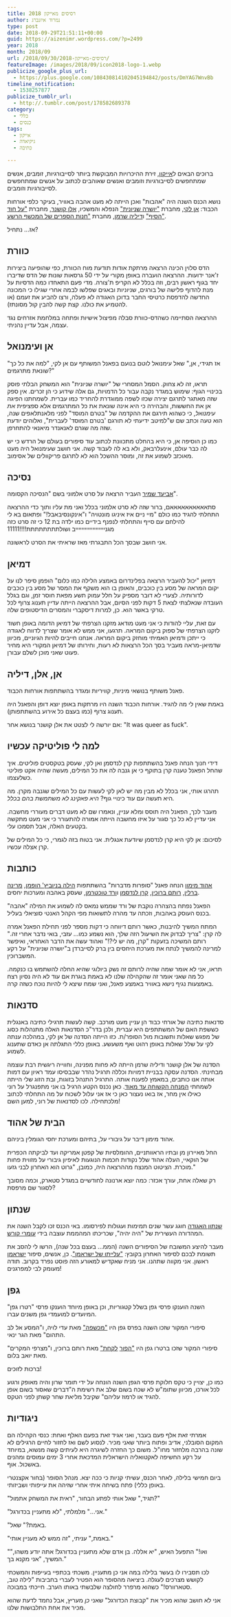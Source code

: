 ```yaml
---
title: רסיסים מאייקון 2018
author: נמרוד איזנברג
type: post
date: 2018-09-29T21:51:11+00:00
guid: https://aizenimr.wordpress.com/?p=2499
year: 2018
month: 2018/09
url: /2018/09/30/רסיסים-מאייקון-2018/
featureImage: /images/2018/09/icon2018-logo-1.webp
publicize_google_plus_url:
  - https://plus.google.com/108430814102045194842/posts/DmYAG7WnvBb
timeline_notification:
  - 1538257877
publicize_tumblr_url:
  - http://.tumblr.com/post/178582689378
category:
  - כללי
  - כנסים
tags:
  - אייקון
  - גיקיאדה
  - כתיבה

---
```

ברוכים הבאים ל[אייקון][1], זירת ההיכרויות המבוקשת ביותר לסייבורגיות, זומבים, אנשים שמתחפשים לסייבורגיות וזומבים ואנשים שאוהבים לכתוב על אנשים שמתחפשים לסייבורגיות וזומבים.

נושא הכנס השנה היה "אהבות" ואכן הייתה לא מעט אהבה באוויר, בעיקר כלפי אורחות הכבוד: [אן לקי][2], מחברת ["יושרה שניונית"][3] הנפלא והמשכיו, [אלן קושנר][4], מחברת ["על חוד הסיף"][5] ו[דיליה שרמן][6], מחברת ["חנות הספרים של המכשף הרשע"][7].

אז... נתחיל?

## כוורת

הדס סלוין הכינה הרצאה מרתקת אודות תודעת מוח הכוורת, כפי שהופיעה ביצירות ז'אנר ידועות. ההרצאה הועברה באופן מקורי על ידי 50 גרסאות שונות של הדס שדיברו יחד בגוף ראשון רבים, וזה בכלל לא הקריפ ת'צורה. מדי פעם התאחדו כמה הדסיות על מנת להדוף פלישה של בורגים, שניוניות ובאגים שפלשו לבמה אחרי שגילו כי המכונה החדשה להדפסת כרטיסי החבר בדוכן האגודה לא פעלה, ורצו להביע את זעמם (או להטמיע את כולנו. קצת קשה להבין קול מסונתז).

ההרצאה הסתיימה כשהדס-כוורת סבלה מפיצול אישיות ופתחה במלחמת אזרחים נגד עצמה, אבל עדיין נהניתי.

## אן ועימנואל

"אז תגידי, אן," שאל עימנואל לוטם בנועם בפאנל המשותף עם אן לקי, "למה את כל כך שונאת מתרגמים?"

תראו, זה לא צחוק. הסמל המסחרי של "יושרה שניונית" הוא המשחק הבלתי פוסק בכינויי הגוף: שימוש במגדר נקבה עבור כל הדמויות, גם אלה שידוע כי הן זכרים. אין ספק שזה מאתגר לתרגם יצירה שכזו לשפה ממוגדרת להחריד כמו עברית. לשמחתנו הפיגה אן את החששות, והבהירה כי היא אינה שונאת את כל המתרגמים אלא ספציפית _את עימנואל_, כי כשהוא תירגם את ההקדמה של "בטרם המוסד" לפני מלאנתלאפים שנה, הוא טעה וכתב שם ש"למיטב ידיעתי לא תורגם 'בטרם המוסד' לעברית", ואלוהים יודעת שזה מה שגרם לאנאנדר מיאנאי להתחרפן.

כמו כן הוסיפה אן, כי היא בהחלט מתכוונת לכתוב עוד סיפורים בעולם של הרדש כי יש לה כבר עולם, אינעלרבאק, ולא בא לה לעבוד קשה. אני חושב שעימנואל היה מעט מאוכזב לשמוע את זה, ומוסר ההשכל הוא לא לתרגם פריקוולים של אסימוב.

## נסיכה

[אביעד שמיר][8] העביר הרצאה על סרט אלמוני בשם "הנסיכה הקסומה".

סתאאאאאאאאאאם, ברור שזה לא סרט אלמוני בכלל ואני מת עליו ותוך כדי ההרצאה התחלתי להגיד כמו כולם "מיי ניים איז איניגו מונטויה" ו"אינקונסיבאבל!" ופתאום בא לי להילחם עם סייף והתחלתי לנפנף בידיים כמו ילדה בת 12 כי זה סרט כזה מגניייייייייייייייייייב ושולתתתתתתתת!!!!11111

אני חושב שבסך הכל התבגרתי מאז שראיתי את הסרט לראשונה.

## דמיאן

דמיאן "יכול להעביר הרצאה בפלינדרום באמצע הלילה כמו כלום" הופמן סיפר לנו על יקום המראה של מסע בין כוכבים, והאופן בו הוא משקף את המסר של מסע בין כוכבים לדורותיה. לצערי לא דובר מספיק על חלל עמוק תשע מפאת חוסר זמן, וגם בגלל העובדה שנאלצתי לצאת 5 דקות לפני הסיום, אבל ההרצאה הייתה עדיין תענוג צרוף לכל טרקי באשר הוא. כן, למרות דיסקברי והמסרים הדיסטופים שלה.

עם זאת, עליי להודות כי אני מעט מודאג מזקנו הצרפתי של דמיאן הדומה באופן חשוד לזקנו הצרפתי של ספוק ביקום המראה. תרגעו, אני ממש לא אומר שצריך לדווח לאגודה כי ייתכן ודמיאן האמיתי מוחזק ביקום המראה. אנחנו חייבים להיות הגיוניים, מכיוון שדמיאן-מראה מעביר בסך הכל הרצאות לא רעות, וחירותו של דמיאן המקורי היא מחיר פעוט שאני מוכן לשלם עבורן.

## אן, אלן, דיליה

פאנל משותף בנושאי מיניות, קוויריות ומגדר בהשתתפות אורחות הכבוד.

באמת שאין לי מה להגיד. אורחות הכבוד השנה היו מרתקות באופן יוצא דופן והפאנל היה תענוג צרוף (כמו בעצם כל אירוע בהשתתפותן).

אם יורשה לי לצטט את אלן קושנר בנושא אחר: "It was queer as fuck".

## למה לי פוליטיקה עכשיו

דידי חנוך הנחה פאנל בהשתתפות קרן לנדסמן ואן לקי, שעסק בטקסטים פוליטים. איך שהחל הפאנל טענה קרן בתוקף כי אן גנבה לה את כל המילים, מעשה שהיה אקט פוליטי כשלעצמו.

תהרגו אותי, אני בכלל לא מבין מה יש לאן לקי לעשות עם כל המילים שגנבה מקרן. מה היא תעשה עם עוד כינויי גוף? _היא פאקינג לא משתמשת בהם בכלל._

מעבר לכך, הפאנל היה תוסס ומלא עניין, ונאמרו שם לא מעט דברים מעוררי מחשבה. אני עדיין לא כל כך סגור על איזו מחשבה הייתה אמורה להתעורר כי אני מעט מתקשה בקטעים האלה, אבל תסמכו עלי.

לסיכום: אן לקי היא קרן לנדסמן שיודעת אנגלית. אני בטוח בזה לגמרי, כי כל המילים של קרן אצלה עכשיו.

## כותבות

[אהוד מימון][9] הנחה פאנל "סופרות מדברות" בהשתתפות [הילה בניוביץ' הופמן][10], [מרינה ברלין][11], [רותם ברוכין][12], [קרן לנדסמן][13] ו[ורד טוכטרמן][14], שעסק באהבה ומערכות יחסים.

הפאנל נפתח בהצהרה נוקבת של ורד שממש נמאס לה לשמוע את המילה "אהבה" בכנס העוסק באהבות, וזכתה עד מהרה לתשואות מפי הקהל האנטי סוציאלי בעליל.

המתח המשיך להיבנות, כאשר רותם דיווחה כי דקות מספר לפני תחילת הפאנל אמרה לה קרן: "צריך לבדוק את השיעול הזה שלך, הוא נשמע כמו... עזבי, בואי נדבר אחרי זה." רותם המשיכה בזעקות "קרן, מה יש לי?!" ואהוד עשה את הדבר האחראי, ואיפשר למרינה להמשיך לנתח את מערכת היחסים בין ברק לסייברדן ב"יושרה שניונית" על רקע המשברוכין.

תראו, אני לא אומר שמה שהיה לרותם זה נשק ביולוגי שהיא החלה להשתמש בו כנקמה. כל מה שאני אומר זה שהקהילה שלנו לא באמת בוגרת אם עוד לא היה נסיון רצח באמצעות נגיף נישא באוויר באמצע פאנל, ואני שמח שיצא לי להיות נוכח כשזה קרה.

## סדנאות

סדנאות כתיבה של אורחי כבוד הן עניין מעט מורכב. קשה לעשות תרגילי כתיבה באנגלית כששפת האם של המשתתפים היא עברית, ולכן בדר"כ הסדנאות האלה מתנהלות כסוג של מפגש שאלות ותשובות מול הסופר/ת. כזו הייתה הסדנה של אן לקי, במהלכה ענתה לקי על שלל שאלות באופן רהוט ואף משעשע. באופן כללי התגלתה אן כאדם שתענוג לשמוע.

הסדנה של אלן קושנר ודיליה שרמן הייתה לא פחות מפנינה, וחווייה ריגשית רבת עוצמה מבחינתי. הסדנה עסקה בבניית דמויות וכללה תרגיל נהדר שבבסיסו עמד ראיון עם דמות אותה אנו כותבים, במאמץ לפענח אותה. התרגיל התנהל בזוגות, ובת הזוג שלי הייתה לשמחתי [המנחה הקשוחה עד מאוד][15]. כאן נכנס הקטע הרגיל בו אני מתפנגרל על רוני כאילו אין מחר, אז בואו נעצור כאן כי אז אני עלול לשכוח על מה התחלתי לכתוב מלכתחילה. לכו לסדנאות של רוני, למען השם!

## הבית של אהוד

אהוד מימון דיבר על גיבורי על, בתיהם ומערכת יחסי הגומלין ביניהם.

החל מאיירון מן ובתיו הראוותניים, ההומלסיות של קפטן אמריקה ועד לביקתה הכפרית של הוקאיי, העלה אהוד שלל נקודות חכמות הנוגעות לאיפיון גיבורי על מזווית פחות מוכרת. הציטוט המנצח מההרצאה היה, כמובן, "גרוט הוא האחרון לבני גזעו."

רק שאלה אחת, עורך אכזר: כמה יוצא ארנונה לחודשיים במגדל סטארק, וכמה מסובך לסגור שם מרפסת?

## שנתון

[שנתון האגודה][16] חוגג עשר שנים תמימות ועגולות לפירסומו. באי הכנס זכו לקבל השנה את המהדורה העשירית של "היה יהיה", שכריכתו המהממת עוצבה בידי [עומרי קורש][17].

מעבר להיצע המשובח של הסיפורים השנה (הממ... בעצם בכל שנה), הרשו לי להסב את תשומת לבכם לסיפור האחרון בקובץ: <a href="https://www.sf-f.org.il/archives/2778" target="_blank" rel="noopener noreferrer">"עלייתו של ישראמן"</a>. כן, אנשים, סיפור [ישראמן][18] ראשון. אני מקווה שתהנו. אני מניח שאקדיש למאורע הזה פוסט נפרד בקרוב. תודה מעומק לבי למפרגנים!

## גפן

השנה הוענקו פרסי גפן בשלל קטגוריות, וכן באופן מיוחד הוענקו פרסי "רטרו גפן" המיועדים למועמדי גפן משנים עברו.

סיפורי המקור שזכו השנה בפרס גפן היו ["מכשפה"][19] מאת עדי לויה, ו"המסע אל לב התהום" מאת הגר ינאי.

סיפורי המקור שזכו ברטרו גפן היו ["הפוך][20] [לקחת"][21] מאת רותם ברוכין, ו"מצרפי המקרים" מאת יואב בלום.

ברכות לזוכים!

כמו כן, יצויין כי טקס חלוקת פרסי הגפן השנה הונחה על ידי תומר שרון והיה מאופק ורגוע לכל אורכו, מכיוון שתומ"ש לא שכח בשום שלב את רשימת ה"דברים שאסור בשום אופן להגיד או לרמוז עליהם" שקיבל מליאת שחר קשתן לפני הטקס.

## ניגודיות

אמרתי זאת אלף פעם בעבר, ואני אגיד זאת בפעם האלף ואחת: כנסי הקהילה הם המקום הסובלני, אדיב ופתוח ביותר שאני מכיר. לנסוע לשם ואז לחזור לחיים הרגילים לא שונה בהרבה מלחזור מחו"ל. משום כך החזרה לשיגרה היא לעיתים קשה מנשוא, במיוחד על רקע החשיפה לאקטואליה הישראלית המדכאת אחרי 3 ימים עמוסים ומהנים באשכול. אוף.

ביום חמישי בלילה, לאחר הכנס, עשיתי קניות כי ככה יצא. מנהל הסופר (בחור אקצנטרי באופן כללי) פתח בשיחה איתי אחרי שזיהה את עייפותי ושביזותי.

"תגיד," שאל אותי לפתע הבחור, "ראית את המשחק אתמול?"

"אני..." מלמלתי, "לא מתעניין בכדורגל."

"באמת?" שאל.

"באמת," עניתי, "זה ממש לא מעניין אותי."

"ואו!" התפעל האיש, "יא אללה. בן אדם שלא מתעניין בכדורגל! אתה יודע משהו," המשיך, "אני מקנא בך."

לכו תסבירו לו בעשר בלילה במה אני כן מתעניין. משכתי בכתפיי בעייפות והמשכתי לקושש מצרכים לעגלה. ביציאה מהסופר הוא הפטיר לעברי בחביבות "לילה טוב, סטארוורס!" כשהוא מרפרר לחולצה שלבשתי באותו הערב. חייכתי במבוכה.

אני לא חושב שהוא מכיר את "קבוצת הכדורגל" שאני _כן_ מעריץ, אבל נחמד לדעת שהוא מכיר את אחת התלבושות שלנו.

 [1]: http://2018.iconfestival.org.il/
 [2]: https://www.annleckie.com/
 [3]: https://www.sf-f.org.il/archives/955
 [4]: http://www.ellenkushner.com/
 [5]: https://www.sf-f.org.il/archives/2171
 [6]: https://www.deliasherman.com/
 [7]: http://www.fantastic-library.com/2018/09/06/%D7%97%D7%A0%D7%95%D7%AA-%D7%94%D7%A1%D7%A4%D7%A8%D7%99%D7%9D-%D7%A9%D7%9C-%D7%94%D7%9E%D7%9B%D7%A9%D7%A3-%D7%94%D7%A8%D7%A9%D7%A2-%D7%93%D7%99%D7%9C%D7%99%D7%94-%D7%A9%D7%A8%D7%9E%D7%9F/
 [8]: https://goldenticketblog.wordpress.com/
 [9]: https://my2centssf.blogspot.com/
 [10]: https://vandersister.wordpress.com/
 [11]: https://marinaberlin.org/
 [12]: http://rotemwrites.com/
 [13]: http://realitybugs.me
 [14]: http://room314.co.il/
 [15]: https://gelbfish.wordpress.com/
 [16]: http://annual.sf-f.org.il/
 [17]: https://omrikoresh.com/
 [18]: /category/%d7%99%d7%a9%d7%a8%d7%90%d7%9e%d7%9f/
 [19]: https://www.sf-f.org.il/archives/2349
 [20]: https://www.sf-f.org.il/sf-f/old_site/story_1501.html
 [21]: https://www.sf-f.org.il/sf-f/old_site/story_1502.html